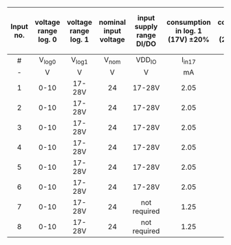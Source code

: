 | **Input no.** | voltage range log. 0 | voltage range log. 1 | nominal input voltage | input supply range DI/DO | consumption in log. 1 (17V) ±20% | consumption in log. 1 (24V) ±20% | consumption in log. 1 (28V) ±20% | nominal input resistance ±20% | Assigned to axis | Max. input frequency - rectangle |
| :---: | :---: | :---: | :---: | :---: | :---: | :---: | :---: | :---: | :---: | :---: |
|  #  |  V<sub>log0</sub>  |  V<sub>log1</sub>  |  V<sub>nom</sub> |  VDD<sub>IO</sub> |  I<sub>in17</sub> |  I<sub>in24</sub> |  I<sub>in28</sub> |  R<sub>in,Nom</sub>  | Ax. No. |  f<sub>max,Sq</sub> |
| - |  V |  V |  V |  V  |  mA |  mA |  mA |  kΩ  | -					  | kHz					  |
| 1 |  0-10  |  17-28V  | 24 |  17-28V | 2.05 | 2.92 | 4.15 | 8.2 | 1 | 50 |
| 2 |  0-10  |  17-28V  | 24 |  17-28V | 2.05 | 2.92 | 4.15 | 8.2 | 2 | 50 |
| 3 |  0-10  |  17-28V  | 24 |  17-28V | 2.05 | 2.92 | 4.15 | 8.2 | 1 | 50 |
| 4 |  0-10  |  17-28V  | 24 |  17-28V | 2.05 | 2.92 | 4.15 | 8.2 | 2 | 50 |
| 5 |  0-10  |  17-28V  | 24 |  17-28V | 2.05 | 2.92 | 4.15 | 8.2 | 1 | 50 |
| 6 |  0-10  |  17-28V  | 24 |  17-28V | 2.05 | 2.92 | 4.15 | 8.2 | 2 | 50 |
| 7 |  0-10  |  17-28V  | 24 | not required | 1.25 | 3.32 | 4.5 | 7.2 | 1 | 50 |
| 8 |  0-10  |  17-28V  | 24 | not required | 1.25 | 3.32 | 4.5 | 7.2 | 2 | 50 |

